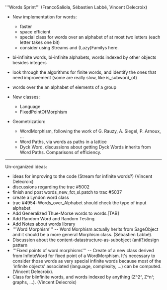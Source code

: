 '''Words Sprint''' (FrancoSaliola, Sébastien Labbé, Vincent Delecroix)

 * New implementation for words:
   * faster
   * space efficient
   * special class for words over an alphabet of at most two letters (each letter takes one bit)
   * consider using Streams and (Lazy)Familys here.

 * bi-infinite words, bi-infinite alphabets, words indexed by other objects besides integers

 * look through the algorithms for finite words, and identify the ones that need improvement (some are really slow, like is_subword_of)

 * words over the an alphabet of elements of a group

 * New classes:
   * Language
   * FixedPointOfMorphism

 * Geometrization:
   * WordMorphism, following the work of G. Rauzy, A. Siegel, P. Arnoux, ...
   * Word Paths, via words as paths in a lattice
   * Dyck Word, discussions about getting Dyck Words inherits from Word Paths. Comparisons of efficiency.


---

Un-organized ideas:

 * ideas for improving to the code (Stream for infinite words?) (Vincent Delecroix)
 * discussions regarding the trac #5002
 * finish and post words_new_fct_sl.patch to trac #5037
 * create a Lyndon word class
 * trac #4954: Words_over_Alphabet should check the type of input alphabet
 * Add Generalized Thue-Morse words to words.[TAB]
 * Add Random Word and Random Testing
 * Add Notes about words library
 * '''Word Morphism''' -- Word Morphism actually herits from SageObject and it should be a more general Morphism class. (Sébastien Labbé). 
 * Discussion about the content-datastructure-as-subobject (anti?)design pattern
 * '''Fixed points of word morphisms''' -- Create of a new class derived from InfinteWord for fixed point of a WordMorphism. It's necessary to consider those words as very special infinite words because most of the 'infinite objects' associated (language, complexity, ...) can be computed. (Vincent Delecroix).
 * Class for biinfinite words, and words indexed by anything (Z^2^, Z^n^, graphs, ...). (Vincent Delecroix)
